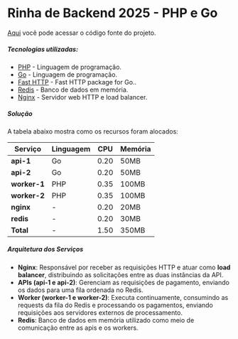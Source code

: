 # Rinha de Backend 2025 - PHP e Go

[Aqui](https://github.com/flads/rinha25/tree/php-go) você pode acessar o código fonte do projeto.

##### Tecnologias utilizadas:

* [PHP](https://www.php.net/releases/8.4/en.php) - Linguagem de programação.
* [Go](https://go.dev/) - Linguagem de programação.
* [Fast HTTP](https://github.com/valyala/fasthttp) - Fast HTTP package for Go..
* [Redis](https://redis.io/) - Banco de dados em memória.
* [Nginx](https://nginx.org/) - Servidor web HTTP e load balancer.

##### Solução

A tabela abaixo mostra como os recursos foram alocados:

| Serviço      | Linguagem | CPU  | Memória   |
|--------------|-----------|------|-----------|
| **api-1**    | Go        | 0.20 | 50MB      |
| **api-2**    | Go        | 0.20 | 50MB      |
| **worker-1** | PHP       | 0.35 | 100MB     |
| **worker-2** | PHP       | 0.35 | 100MB     |
| **nginx**    | -         | 0.20 | 20MB      |
| **redis**    | -         | 0.20 | 30MB      |
| **Total**    | -         | 1.50 | 350MB     |


##### Arquitetura dos Serviços

- **Nginx**: Responsável por receber as requisições HTTP e atuar como **load balancer**, distribuindo as solicitações entre as duas instâncias da API.
- **APIs (api-1 e api-2)**: Gerenciam as requisições de pagamento, enviando os dados para uma fila ordenada no Redis.
- **Worker (worker-1 e worker-2)**: Executa continuamente, consumindo as requests da fila do Redis e processando os pagamentos, enviando requisições aos servidores externos de processamento.
- **Redis**: Banco de dados em memória utilizado como meio de comunicação entre as apis e os workers.